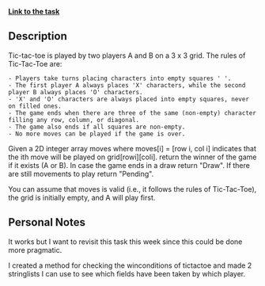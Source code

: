 **[Link to the task](https://leetcode.com/problems/find-winner-on-a-tic-tac-toe-game/description/)**

## Description

Tic-tac-toe is played by two players A and B on a 3 x 3 grid. The rules of Tic-Tac-Toe are:

    - Players take turns placing characters into empty squares ' '.
    - The first player A always places 'X' characters, while the second player B always places 'O' characters.
    - 'X' and 'O' characters are always placed into empty squares, never on filled ones.
    - The game ends when there are three of the same (non-empty) character filling any row, column, or diagonal.
    - The game also ends if all squares are non-empty.
    - No more moves can be played if the game is over.

Given a 2D integer array moves where moves[i] = [row i, col i] indicates that the ith move will be played on grid[rowi][coli]. return the winner of the game if it exists (A or B). In case the game ends in a draw return "Draw". If there are still movements to play return "Pending".

You can assume that moves is valid (i.e., it follows the rules of Tic-Tac-Toe), the grid is initially empty, and A will play first.

## Personal Notes

It works but I want to revisit this task this week since this could be done more pragmatic.

I created a method for checking the winconditions of tictactoe and made 2 stringlists I can use to see 
which fields have been taken by which player.